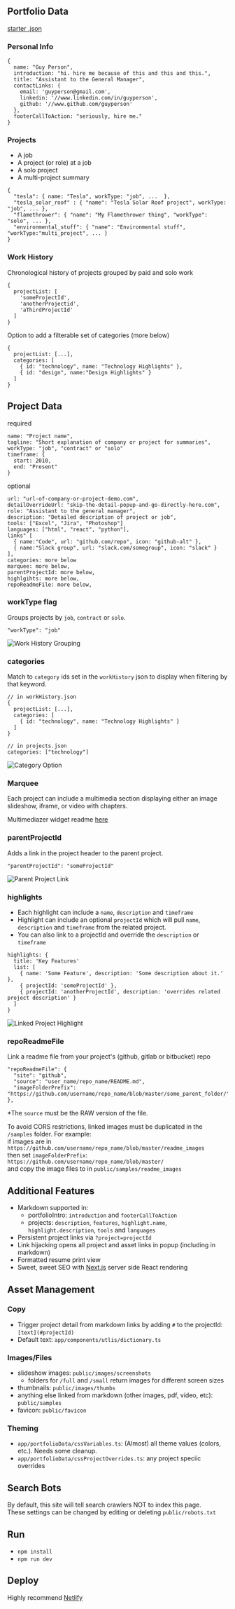 ## Portfolio Data
[starter .json](https://github.com/kirinmurphy/portfolio_generator/tree/master/app/portfolioData)   

### Personal Info
```
{
  name: "Guy Person",
  introduction: "hi. hire me because of this and this and this.",
  title: "Assistant to the General Manager",
  contactLinks: {
    email: 'guyperson@gmail.com',
    linkedin: '//www.linkedin.com/in/guyperson',
    github: '//www.github.com/guyperson'
  },
  footerCallToAction: "seriously, hire me."
}
```
### Projects
- A job
- A project (or role) at a job
- A solo project
- A multi-project summary

```
{
  "tesla": { name: "Tesla", workType: "job", ...  },
  "tesla_solar_roof" : { "name": "Tesla Solar Roof project", workType: "job", ... },
  "flamethrower": { "name": "My Flamethrower thing", "workType": "solo", ... },
  "environmental_stuff": { "name": "Environmental stuff", "workType:"multi_project", ... } 
}
```

### Work History 
Chronological history of projects grouped by paid and solo work
```
{
  projectList: [
    'someProjectId',
    'anotherProjectid',
    'aThirdProjectId'
  ]
}
```

Option to add a filterable set of categories (more below)
```
{
  projectList: [...],
  categories: [
    { id: "technology", name: "Technology Highlights" },
    { id: "design", name:"Design Highlights" }
  ]
}
```

## Project Data
required
```
name: "Project name",
tagline: "Short explanation of company or project for summaries",
workType: "job", "contract" or "solo"
timeframe: {
  start: 2010,
  end: "Present"
}
```

optional
```
url: "url-of-company-or-project-demo.com",
detailOverrideUrl: "skip-the-detail-popup-and-go-directly-here.com",
role: "Assistant to the general manager",
description: "Detailed description of project or job",
tools: ["Excel", "Jira", "Photoshop"]
languages: ["html", "react", "python"],
links" [
  { name:"Code", url: "github.com/repo", icon: "github-alt" },
  { name:"Slack group", url: "slack.com/somegroup", icon: "slack" }
],
categories: more below
marquee: more below,
parentProjectId: more below,
highlgihts: more below,
repoReadmeFile: more below,
```


### workType flag
Groups projects by `job`, `contract` or `solo`.
```
"workType": "job"
```   
![Work History Grouping](https://github.com/kirinmurphy/portfolio_generator/blob/master/notes/readme-screenshots/workHistoryFilteredByWorkType.png)


### categories
Match to `category` ids set in the `workHistory` json to display when filtering by that keyword. 
```
// in workHistory.json
{
  projectList: [...],
  categories: [
    { id: "technology", name: "Technology Highlights" }
  ]
}

// in projects.json 
categories: ["technology"]
```    
![Category Option](https://github.com/kirinmurphy/portfolio_generator/blob/master/notes/readme-screenshots/focusFilter.png)


### Marquee
Each project can include a multimedia section displaying either an image slideshow, iframe, or video with chapters.   

Multimediazer widget readme [here](https://github.com/kirinmurphy/codethings-react-ui)


### parentProjectId
Adds a link in the project header to the parent project. 
```
"parentProjectId": "someProjectId"
```
![Parent Project Link](https://github.com/kirinmurphy/portfolio_generator/blob/master/notes/readme-screenshots/parentProjectLink.png)


### highlights
- Each highlight can include a `name`, `description` and `timeframe`
- Highlight can include an optional `projectId` which will pull `name`, `description` and `timeframe` from the related project.
- You can also link to a projectId and override the `description` or `timeframe`

```
highlights: {
  title: 'Key Features'
  list: [
    { name: 'Some Feature', description: 'Some description about it.' },
    { projectId: 'someProjectId' },
    { projectId: 'anotherProjectId', description: 'overrides related project description' }
  ]
}
```
![Linked Project Highlight](https://github.com/kirinmurphy/portfolio_generator/blob/master/notes/readme-screenshots/linkedHighlight.png)


### repoReadmeFile
Link a readme file from your project's (github, gitlab or bitbucket) repo
```
"repoReadmeFile": {
  "site": "github",
  "source": "user_name/repo_name/README.md",
  "imageFolderPrefix": "https://github.com/username/repo_name/blob/master/some_parent_folder/"
},
```
*The `source` must be the RAW version of the file.

To avoid CORS restrictions, linked images must be duplicated in the `/samples` folder. For example:      
if images are in `https://github.com/username/repo_name/blob/master/readme_images`    
then set `imageFolderPrefix`: `https://github.com/username/repo_name/blob/master/`    
and copy the image files to in `public/samples/readme_images`  


## Additional Features
- Markdown supported in:
    - portfolioIntro: `introduction` and `footerCallToAction`
    - projects: `description`, `features`, `highlight.name`, `highlight.description`, `tools` and `languages`
- Persistent project links via `?project=projectId`
- Link hijacking opens all project and asset links in popup (including in markdown)
- Formatted resume print view
- Sweet, sweet SEO with [Next.js](https://www.next.js) server side React rendering 

## Asset Management
### Copy
- Trigger project detail from markdown links by adding `#` to the projectId: `[text](#projectId)`
- Default text: `app/components/utlis/dictionary.ts`

### Images/Files
- slideshow images: `public/images/screenshots`
  - folders for `/full` and `/small` return images for different screen sizes
- thumbnails: `public/images/thumbs`
- anything else linked from markdown (other images, pdf, video, etc): `public/samples`
- favicon: `public/favicon`

### Theming
- `app/portfolioData/cssVariables.ts`:  (Almost) all theme values (colors, etc.).  Needs some cleanup.  
- `app/portfolioData/cssProjectOverrides.ts`: any project speciic overrides


## Search Bots
By default, this site will tell search crawlers NOT to index this page.   
These settings can be changed by editing or deleting `public/robots.txt`


## Run
- ```npm install```
- ```npm run dev```


## Deploy
Highly recommend [Netlify](http://www.netlify.com)